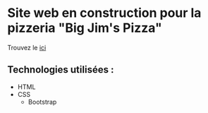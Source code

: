 # Site web en construction pour la pizzeria "Big Jim's Pizza"

Trouvez le [ici](https://MarcHoutreille.github.io/restaurant/)

## Technologies utilisées :
* HTML
* CSS
  * Bootstrap
